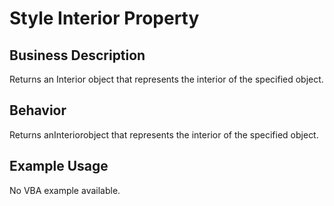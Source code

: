 # Style Interior Property

## Business Description
Returns an Interior object that represents the interior of the specified object.

## Behavior
Returns anInteriorobject that represents the interior of the specified object.

## Example Usage
No VBA example available.